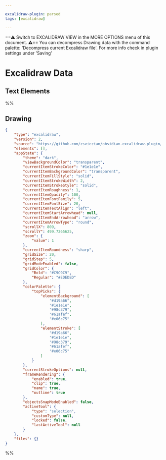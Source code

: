 ```yaml
---

excalidraw-plugin: parsed
tags: [excalidraw]

---
```

==⚠  Switch to EXCALIDRAW VIEW in the MORE OPTIONS menu of this document. ⚠== You can decompress Drawing data with the command palette: 'Decompress current Excalidraw file'. For more info check in plugin settings under 'Saving'


# Excalidraw Data
## Text Elements
%%
## Drawing
```json
{
	"type": "excalidraw",
	"version": 2,
	"source": "https://github.com/zsviczian/obsidian-excalidraw-plugin/releases/tag/2.4.0",
	"elements": [],
	"appState": {
		"theme": "dark",
		"viewBackgroundColor": "transparent",
		"currentItemStrokeColor": "#1e1e1e",
		"currentItemBackgroundColor": "transparent",
		"currentItemFillStyle": "solid",
		"currentItemStrokeWidth": 2,
		"currentItemStrokeStyle": "solid",
		"currentItemRoughness": 1,
		"currentItemOpacity": 100,
		"currentItemFontFamily": 5,
		"currentItemFontSize": 20,
		"currentItemTextAlign": "left",
		"currentItemStartArrowhead": null,
		"currentItemEndArrowhead": "arrow",
		"currentItemArrowType": "round",
		"scrollX": 809,
		"scrollY": 499.7265625,
		"zoom": {
			"value": 1
		},
		"currentItemRoundness": "sharp",
		"gridSize": 20,
		"gridStep": 5,
		"gridModeEnabled": false,
		"gridColor": {
			"Bold": "#C9C9C9",
			"Regular": "#EDEDED"
		},
		"colorPalette": {
			"topPicks": {
				"elementBackground": [
					"#d19a66",
					"#1e1e1e",
					"#98c379",
					"#61afef",
					"#e06c75"
				],
				"elementStroke": [
					"#d19a66",
					"#1e1e1e",
					"#98c379",
					"#61afef",
					"#e06c75"
				]
			}
		},
		"currentStrokeOptions": null,
		"frameRendering": {
			"enabled": true,
			"clip": true,
			"name": true,
			"outline": true
		},
		"objectsSnapModeEnabled": false,
		"activeTool": {
			"type": "selection",
			"customType": null,
			"locked": false,
			"lastActiveTool": null
		}
	},
	"files": {}
}
```
%%